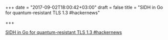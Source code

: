 +++
date = "2017-09-02T18:00:42+03:00"
draft = false
title = "SIDH in Go for quantum-resistant TLS 1.3  #hackernews"

+++

<p><a href="https://blog.cloudflare.com/sidh-go/">SIDH in Go for quantum-resistant TLS 1.3  #hackernews</a></p>